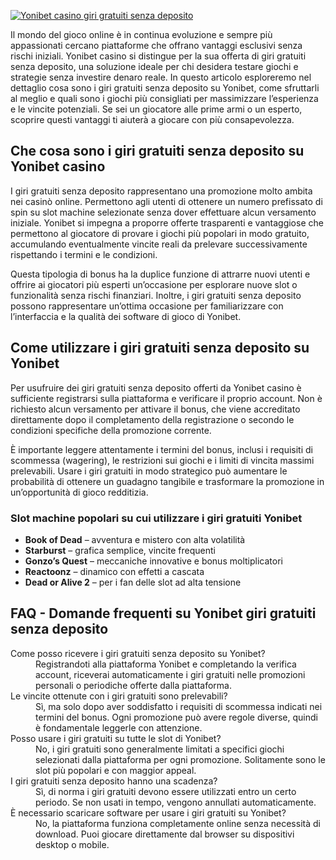 [![Yonibet casino giri gratuiti senza deposito](https://123-caf.pages.dev/gitsignup.png)](https://vrmoo.ru/Bt82HjjY)

<p>Il mondo del gioco online è in continua evoluzione e sempre più appassionati cercano piattaforme che offrano vantaggi esclusivi senza rischi iniziali. Yonibet casino si distingue per la sua offerta di giri gratuiti senza deposito, una soluzione ideale per chi desidera testare giochi e strategie senza investire denaro reale. In questo articolo esploreremo nel dettaglio cosa sono i giri gratuiti senza deposito su Yonibet, come sfruttarli al meglio e quali sono i giochi più consigliati per massimizzare l’esperienza e le vincite potenziali. Se sei un giocatore alle prime armi o un esperto, scoprire questi vantaggi ti aiuterà a giocare con più consapevolezza.</p>  <h2>Che cosa sono i giri gratuiti senza deposito su Yonibet casino</h2> <p>I giri gratuiti senza deposito rappresentano una promozione molto ambita nei casinò online. Permettono agli utenti di ottenere un numero prefissato di spin su slot machine selezionate senza dover effettuare alcun versamento iniziale. Yonibet si impegna a proporre offerte trasparenti e vantaggiose che permettono al giocatore di provare i giochi più popolari in modo gratuito, accumulando eventualmente vincite reali da prelevare successivamente rispettando i termini e le condizioni.</p> <p>Questa tipologia di bonus ha la duplice funzione di attrarre nuovi utenti e offrire ai giocatori più esperti un’occasione per esplorare nuove slot o funzionalità senza rischi finanziari. Inoltre, i giri gratuiti senza deposito possono rappresentare un’ottima occasione per familiarizzare con l’interfaccia e la qualità dei software di gioco di Yonibet.</p>  <h2>Come utilizzare i giri gratuiti senza deposito su Yonibet</h2> <p>Per usufruire dei giri gratuiti senza deposito offerti da Yonibet casino è sufficiente registrarsi sulla piattaforma e verificare il proprio account. Non è richiesto alcun versamento per attivare il bonus, che viene accreditato direttamente dopo il completamento della registrazione o secondo le condizioni specifiche della promozione corrente.</p> <p>È importante leggere attentamente i termini del bonus, inclusi i requisiti di scommessa (wagering), le restrizioni sui giochi e i limiti di vincita massimi prelevabili. Usare i giri gratuiti in modo strategico può aumentare le probabilità di ottenere un guadagno tangibile e trasformare la promozione in un’opportunità di gioco redditizia.</p>  <h3>Slot machine popolari su cui utilizzare i giri gratuiti Yonibet</h3> <ul>   <li><strong>Book of Dead</strong> – avventura e mistero con alta volatilità</li>   <li><strong>Starburst</strong> – grafica semplice, vincite frequenti</li>   <li><strong>Gonzo’s Quest</strong> – meccaniche innovative e bonus moltiplicatori</li>   <li><strong>Reactoonz</strong> – dinamico con effetti a cascata</li>   <li><strong>Dead or Alive 2</strong> – per i fan delle slot ad alta tensione</li> </ul>  <h2>FAQ - Domande frequenti su Yonibet giri gratuiti senza deposito</h2> <dl>   <dt>Come posso ricevere i giri gratuiti senza deposito su Yonibet?</dt>   <dd>Registrandoti alla piattaforma Yonibet e completando la verifica account, riceverai automaticamente i giri gratuiti nelle promozioni personali o periodiche offerte dalla piattaforma.</dd>    <dt>Le vincite ottenute con i giri gratuiti sono prelevabili?</dt>   <dd>Sì, ma solo dopo aver soddisfatto i requisiti di scommessa indicati nei termini del bonus. Ogni promozione può avere regole diverse, quindi è fondamentale leggerle con attenzione.</dd>    <dt>Posso usare i giri gratuiti su tutte le slot di Yonibet?</dt>   <dd>No, i giri gratuiti sono generalmente limitati a specifici giochi selezionati dalla piattaforma per ogni promozione. Solitamente sono le slot più popolari e con maggior appeal.</dd>    <dt>I giri gratuiti senza deposito hanno una scadenza?</dt>   <dd>Sì, di norma i giri gratuiti devono essere utilizzati entro un certo periodo. Se non usati in tempo, vengono annullati automaticamente.</dd>    <dt>È necessario scaricare software per usare i giri gratuiti su Yonibet?</dt>   <dd>No, la piattaforma funziona completamente online senza necessità di download. Puoi giocare direttamente dal browser su dispositivi desktop o mobile.</dd> </dl>